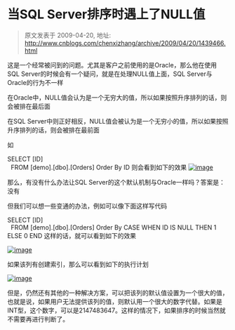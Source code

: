 # 当SQL Server排序时遇上了NULL值 
> 原文发表于 2009-04-20, 地址: http://www.cnblogs.com/chenxizhang/archive/2009/04/20/1439466.html 


这是一个经常被问到的问题。尤其是客户之前使用的是Oracle，那么他在使用SQL Server的时候会有一个疑问，就是在处理NULL值上面，SQL Server与Oracle的行为不一样

 在Oracle中，NULL值会认为是一个无穷大的值，所以如果按照升序排列的话，则会被排在最后面

 在SQL Server中则正好相反，NULL值会被认为是一个无穷小的值，所以如果按照升序排列的话，则会被排在最前面

 如

 SELECT [ID]  
  FROM [demo].[dbo].[Orders] Order By ID 则会看到如下的效果 [![image](http://images.cnblogs.com/cnblogs_com/chenxizhang/WindowsLiveWriter/SQLServerNULL_8ECC/image_thumb.png "image")](http://images.cnblogs.com/cnblogs_com/chenxizhang/WindowsLiveWriter/SQLServerNULL_8ECC/image_2.png) 

 那么，有没有什么办法让SQL Server的这个默认机制与Oracle一样吗？答案是：没有

 但我们可以想一些变通的办法，例如可以像下面这样写代码

 SELECT [ID]  
  FROM [demo].[dbo].[Orders] Order By CASE WHEN ID IS NULL THEN 1 ELSE 0 END 这样的话，就可以看到如下的效果

 [![image](http://images.cnblogs.com/cnblogs_com/chenxizhang/WindowsLiveWriter/SQLServerNULL_8ECC/image_thumb_1.png "image")](http://images.cnblogs.com/cnblogs_com/chenxizhang/WindowsLiveWriter/SQLServerNULL_8ECC/image_4.png) 

 如果该列有创建索引，那么可以看到如下的执行计划

 [![image](http://images.cnblogs.com/cnblogs_com/chenxizhang/WindowsLiveWriter/SQLServerNULL_8ECC/image_thumb_2.png "image")](http://images.cnblogs.com/cnblogs_com/chenxizhang/WindowsLiveWriter/SQLServerNULL_8ECC/image_6.png) 

  但是，仍然还有其他的一种解决方案，可以把该列的默认值设置为一个很大的值，也就是说，如果用户无法提供该列的值，则默认用一个很大的数字代替。如果是INT型，这个数字，可以是2147483647。这样的情况下，如果排序的时候当然就不需要再进行判断了。







